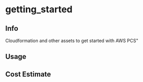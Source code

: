 # getting_started

## Info

Cloudformation and other assets to get started with AWS PCS"

## Usage

## Cost Estimate